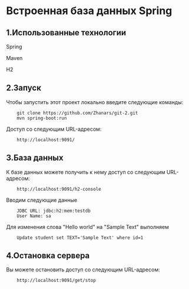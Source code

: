 Встроенная база данных Spring
=============================

1.Использованные технологии
------------
Spring  

Maven 

H2


2.Запуск
-----------

Чтобы запустить этот проект локально введите следующие команды:

        git clone https://github.com/Zhanars/git-2.git
        mvn spring-boot:run   

Доступ со следующим URL-адресом:

        http://localhost:9091/

3.База данных
-----------

К базе данных можете получить к нему доступ со следующим URL-адресом:

        http://localhost:9091/h2-console

Вводим следующие данные

        JDBC URL: jdbc:h2:mem:testdb
        User Name: sa

Для изменения слова "Hello world" на "Sample Text" выполняем

        Update student set TEXT='Sample Text' where id=1

4.Остановка сервера
-----------

Вы можете остановить доступ со следующим URL-адресом:

        http://localhost:9091/get/stop